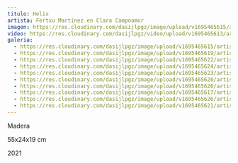 ```yaml
---
titulo: Helix
artista: Fertxu Martínez en Clara Campoamor
imagen: https://res.cloudinary.com/dasijlpgz/image/upload/v1695465615/artistas/Fertxu%20Mart%C3%ADnez%20-%20Clara%20Campoamor/Helix/P1060820.jpg
video: https://res.cloudinary.com/dasijlpgz/video/upload/v1695465613/artistas/Fertxu%20Mart%C3%ADnez%20-%20Clara%20Campoamor/Helix/Sin_t%C3%ADtulo.mp4
galeria:
  - https://res.cloudinary.com/dasijlpgz/image/upload/v1695465615/artistas/Fertxu%20Mart%C3%ADnez%20-%20Clara%20Campoamor/Helix/P1060820.jpg
  - https://res.cloudinary.com/dasijlpgz/image/upload/v1695465619/artistas/Fertxu%20Mart%C3%ADnez%20-%20Clara%20Campoamor/Helix/P1060823.jpg
  - https://res.cloudinary.com/dasijlpgz/image/upload/v1695465622/artistas/Fertxu%20Mart%C3%ADnez%20-%20Clara%20Campoamor/Helix/P1060838.jpg
  - https://res.cloudinary.com/dasijlpgz/image/upload/v1695465624/artistas/Fertxu%20Mart%C3%ADnez%20-%20Clara%20Campoamor/Helix/P1060837.jpg
  - https://res.cloudinary.com/dasijlpgz/image/upload/v1695465623/artistas/Fertxu%20Mart%C3%ADnez%20-%20Clara%20Campoamor/Helix/P1060832.jpg
  - https://res.cloudinary.com/dasijlpgz/image/upload/v1695465620/artistas/Fertxu%20Mart%C3%ADnez%20-%20Clara%20Campoamor/Helix/P1060824.jpg
  - https://res.cloudinary.com/dasijlpgz/image/upload/v1695465620/artistas/Fertxu%20Mart%C3%ADnez%20-%20Clara%20Campoamor/Helix/P1060827.jpg
  - https://res.cloudinary.com/dasijlpgz/image/upload/v1695465617/artistas/Fertxu%20Mart%C3%ADnez%20-%20Clara%20Campoamor/Helix/P1060826.jpg
  - https://res.cloudinary.com/dasijlpgz/image/upload/v1695465626/artistas/Fertxu%20Mart%C3%ADnez%20-%20Clara%20Campoamor/Helix/P1060829.jpg
  - https://res.cloudinary.com/dasijlpgz/image/upload/v1695465621/artistas/Fertxu%20Mart%C3%ADnez%20-%20Clara%20Campoamor/Helix/P1060831.jpg
---
```

M﻿adera

55x24x19 cm

2﻿021
